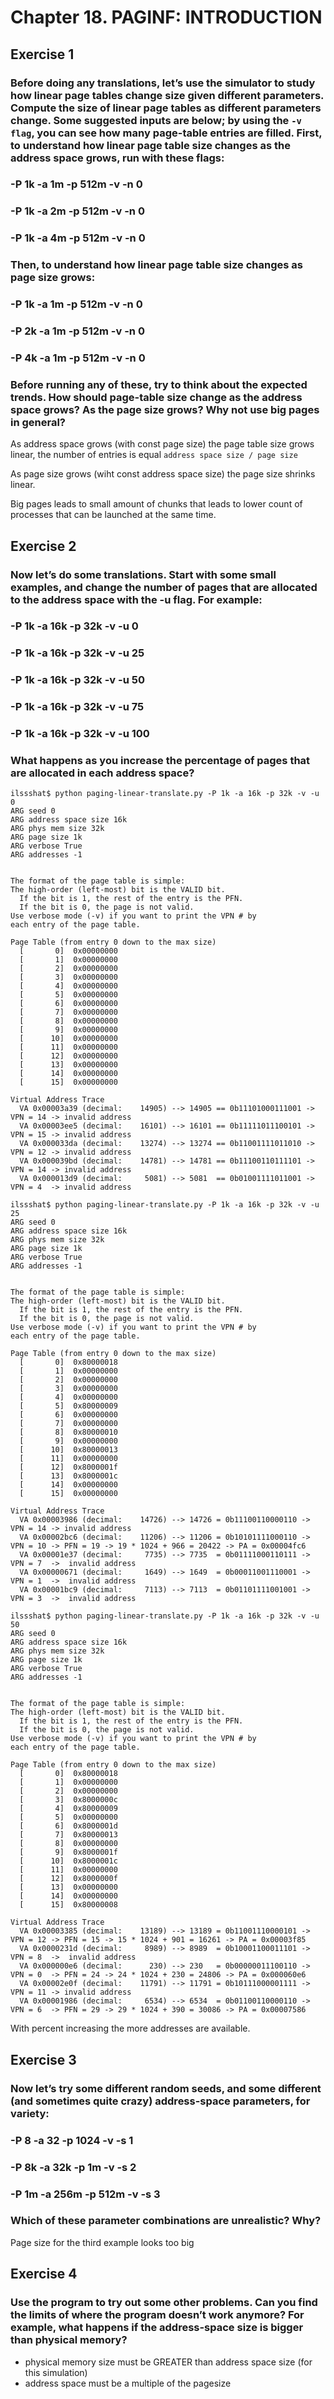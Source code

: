 # Chapter 18. PAGINF: INTRODUCTION

## Exercise 1

### Before doing any translations, let’s use the simulator to study how linear page tables change size given different parameters. Compute the size of linear page tables as different parameters change. Some suggested inputs are below; by using the `-v flag`, you can see how many page-table entries are filled. First, to understand how linear page table size changes as the address space grows, run with these flags:
###    -P 1k -a 1m -p 512m -v -n 0
###    -P 1k -a 2m -p 512m -v -n 0
###    -P 1k -a 4m -p 512m -v -n 0
### Then, to understand how linear page table size changes as page size grows:
###    -P 1k -a 1m -p 512m -v -n 0
###    -P 2k -a 1m -p 512m -v -n 0
###    -P 4k -a 1m -p 512m -v -n 0
### Before running any of these, try to think about the expected trends. How should page-table size change as the address space grows? As the page size grows? Why not use big pages in general?

As address space grows (with const page size) the page table size grows linear, the number of entries is equal `address space size / page size`

As page size grows (wiht const address space size) the page size shrinks linear.

Big pages leads to small amount of chunks that leads to lower count of processes that can be launched at the same time.

## Exercise 2

### Now let’s do some translations. Start with some small examples, and change the number of pages that are allocated to the address space with the -u flag. For example:
###    -P 1k -a 16k -p 32k -v -u 0
###    -P 1k -a 16k -p 32k -v -u 25
###    -P 1k -a 16k -p 32k -v -u 50
###    -P 1k -a 16k -p 32k -v -u 75
###    -P 1k -a 16k -p 32k -v -u 100
### What happens as you increase the percentage of pages that are allocated in each address space?

```
ilssshat$ python paging-linear-translate.py -P 1k -a 16k -p 32k -v -u 0
ARG seed 0
ARG address space size 16k
ARG phys mem size 32k
ARG page size 1k
ARG verbose True
ARG addresses -1


The format of the page table is simple:
The high-order (left-most) bit is the VALID bit.
  If the bit is 1, the rest of the entry is the PFN.
  If the bit is 0, the page is not valid.
Use verbose mode (-v) if you want to print the VPN # by
each entry of the page table.

Page Table (from entry 0 down to the max size)
  [       0]  0x00000000
  [       1]  0x00000000
  [       2]  0x00000000
  [       3]  0x00000000
  [       4]  0x00000000
  [       5]  0x00000000
  [       6]  0x00000000
  [       7]  0x00000000
  [       8]  0x00000000
  [       9]  0x00000000
  [      10]  0x00000000
  [      11]  0x00000000
  [      12]  0x00000000
  [      13]  0x00000000
  [      14]  0x00000000
  [      15]  0x00000000

Virtual Address Trace
  VA 0x00003a39 (decimal:    14905) --> 14905 == 0b11101000111001 -> VPN = 14 -> invalid address
  VA 0x00003ee5 (decimal:    16101) --> 16101 == 0b11111011100101 -> VPN = 15 -> invalid address
  VA 0x000033da (decimal:    13274) --> 13274 == 0b11001111011010 -> VPN = 12 -> invalid address
  VA 0x000039bd (decimal:    14781) --> 14781 == 0b11100110111101 -> VPN = 14 -> invalid address
  VA 0x000013d9 (decimal:     5081) --> 5081  == 0b01001111011001 -> VPN = 4  -> invalid address
```

```
ilssshat$ python paging-linear-translate.py -P 1k -a 16k -p 32k -v -u 25
ARG seed 0
ARG address space size 16k
ARG phys mem size 32k
ARG page size 1k
ARG verbose True
ARG addresses -1


The format of the page table is simple:
The high-order (left-most) bit is the VALID bit.
  If the bit is 1, the rest of the entry is the PFN.
  If the bit is 0, the page is not valid.
Use verbose mode (-v) if you want to print the VPN # by
each entry of the page table.

Page Table (from entry 0 down to the max size)
  [       0]  0x80000018
  [       1]  0x00000000
  [       2]  0x00000000
  [       3]  0x00000000
  [       4]  0x00000000
  [       5]  0x80000009
  [       6]  0x00000000
  [       7]  0x00000000
  [       8]  0x80000010
  [       9]  0x00000000
  [      10]  0x80000013
  [      11]  0x00000000
  [      12]  0x8000001f
  [      13]  0x8000001c
  [      14]  0x00000000
  [      15]  0x00000000

Virtual Address Trace
  VA 0x00003986 (decimal:    14726) --> 14726 = 0b11100110000110 -> VPN = 14 -> invalid address
  VA 0x00002bc6 (decimal:    11206) --> 11206 = 0b10101111000110 -> VPN = 10 -> PFN = 19 -> 19 * 1024 + 966 = 20422 -> PA = 0x00004fc6
  VA 0x00001e37 (decimal:     7735) --> 7735  = 0b01111000110111 -> VPN = 7  ->  invalid address
  VA 0x00000671 (decimal:     1649) --> 1649  = 0b00011001110001 -> VPN = 1  ->  invalid address
  VA 0x00001bc9 (decimal:     7113) --> 7113  = 0b01101111001001 -> VPN = 3  ->  invalid address
```

```
ilssshat$ python paging-linear-translate.py -P 1k -a 16k -p 32k -v -u 50
ARG seed 0
ARG address space size 16k
ARG phys mem size 32k
ARG page size 1k
ARG verbose True
ARG addresses -1


The format of the page table is simple:
The high-order (left-most) bit is the VALID bit.
  If the bit is 1, the rest of the entry is the PFN.
  If the bit is 0, the page is not valid.
Use verbose mode (-v) if you want to print the VPN # by
each entry of the page table.

Page Table (from entry 0 down to the max size)
  [       0]  0x80000018
  [       1]  0x00000000
  [       2]  0x00000000
  [       3]  0x8000000c
  [       4]  0x80000009
  [       5]  0x00000000
  [       6]  0x8000001d
  [       7]  0x80000013
  [       8]  0x00000000
  [       9]  0x8000001f
  [      10]  0x8000001c
  [      11]  0x00000000
  [      12]  0x8000000f
  [      13]  0x00000000
  [      14]  0x00000000
  [      15]  0x80000008

Virtual Address Trace
  VA 0x00003385 (decimal:    13189) --> 13189 = 0b11001110000101 -> VPN = 12 -> PFN = 15 -> 15 * 1024 + 901 = 16261 -> PA = 0x00003f85
  VA 0x0000231d (decimal:     8989) --> 8989  = 0b10001100011101 -> VPN = 8  ->  invalid address
  VA 0x000000e6 (decimal:      230) --> 230   = 0b00000011100110 -> VPN = 0  -> PFN = 24 -> 24 * 1024 + 230 = 24806 -> PA = 0x000060e6
  VA 0x00002e0f (decimal:    11791) --> 11791 = 0b10111000001111 -> VPN = 11 -> invalid address
  VA 0x00001986 (decimal:     6534) --> 6534  = 0b01100110000110 -> VPN = 6  -> PFN = 29 -> 29 * 1024 + 390 = 30086 -> PA = 0x00007586
```

With percent increasing the more addresses are available.

## Exercise 3

### Now let’s try some different random seeds, and some different (and sometimes quite crazy) address-space parameters, for variety:
###   -P 8 -a 32 -p 1024 -v -s 1
###   -P 8k -a 32k -p 1m -v -s 2
###   -P 1m -a 256m -p 512m -v -s 3
### Which of these parameter combinations are unrealistic? Why?

Page size for the third example looks too big

## Exercise 4

### Use the program to try out some other problems. Can you find the limits of where the program doesn’t work anymore? For example, what happens if the address-space size is bigger than physical memory?

- physical memory size must be GREATER than address space size (for this simulation)
- address space must be a multiple of the pagesize